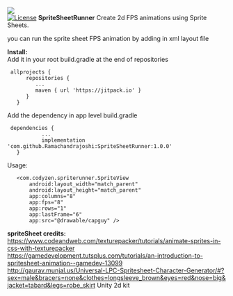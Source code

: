 
[![](https://jitpack.io/v/Ramachandrajoshi/SpriteSheetRunner.svg)](https://jitpack.io/#Ramachandrajoshi/SpriteSheetRunner)  
[![License](https://img.shields.io/badge/License-Apache%202.0-blue.svg)](https://opensource.org/licenses/Apache-2.0)
**SpriteSheetRunner**
Create 2d FPS animations using Sprite Sheets.

you can run the sprite sheet FPS animation by adding in xml layout file

**Install:**  
Add it in your root build.gradle at the end of repositories



     allprojects {  
          repositories {  
             ...  
             maven { url 'https://jitpack.io' }  
          }  
       }  


Add the dependency  in app level build.gradle



     dependencies {  
               ...  
               implementation 'com.github.Ramachandrajoshi:SpriteSheetRunner:1.0.0'  
       }  



Usage:

       <com.codyzen.spriterunner.SpriteView  
           android:layout_width="match_parent"  
           android:layout_height="match_parent"  
           app:columns="8"  
           app:fps="8"  
           app:rows="1"  
           app:lastFrame="6"  
           app:src="@drawable/capguy" />  


**spriteSheet credits:**  
https://www.codeandweb.com/texturepacker/tutorials/animate-sprites-in-css-with-texturepacker  
https://gamedevelopment.tutsplus.com/tutorials/an-introduction-to-spritesheet-animation--gamedev-13099  
http://gaurav.munjal.us/Universal-LPC-Spritesheet-Character-Generator/#?sex=male&bracers=none&clothes=longsleeve_brown&eyes=red&nose=big&jacket=tabard&legs=robe_skirt
Unity 2d kit